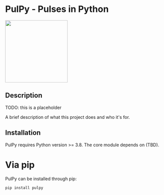 # PulPy - Pulses in Python
<img src="docs/figures/pulpy_logo.png" width="200">

## Description
TODO: this is a placeholder 

A brief description of what this project does and who it's for.

## Installation
PulPy requires Python version >= 3.8. The core module depends on (TBD).

# Via pip

PulPy can be installed through pip:

```bash
pip install pulpy
